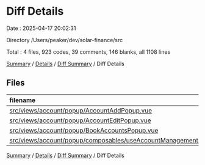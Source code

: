 # Diff Details

Date : 2025-04-17 20:02:31

Directory /Users/peaker/dev/solar-finance/src

Total : 4 files,  923 codes, 39 comments, 146 blanks, all 1108 lines

[Summary](results.md) / [Details](details.md) / [Diff Summary](diff.md) / Diff Details

## Files
| filename | language | code | comment | blank | total |
| :--- | :--- | ---: | ---: | ---: | ---: |
| [src/views/account/popup/AccountAddPopup.vue](/src/views/account/popup/AccountAddPopup.vue) | Vue | 331 | 3 | 49 | 383 |
| [src/views/account/popup/AccountEditPopup.vue](/src/views/account/popup/AccountEditPopup.vue) | Vue | 402 | 11 | 57 | 470 |
| [src/views/account/popup/BookAccountsPopup.vue](/src/views/account/popup/BookAccountsPopup.vue) | Vue | 104 | 0 | 22 | 126 |
| [src/views/account/popup/composables/useAccountManagement.ts](/src/views/account/popup/composables/useAccountManagement.ts) | TypeScript | 86 | 25 | 18 | 129 |

[Summary](results.md) / [Details](details.md) / [Diff Summary](diff.md) / Diff Details